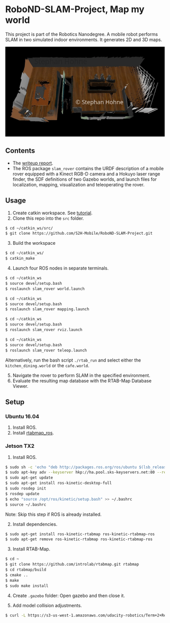 [//]: # (Image References)

[screenshot_3D]: ./writeup/images/3D_point_cloud_kitchen_dining_settings_default.jpg

# RoboND-SLAM-Project, Map my world
This project is part of the Robotics Nanodegree. A mobile robot performs SLAM in two simulated indoor environments. It generates 2D and 3D maps.

![3D map of the kitchen dining world.][screenshot_3D]

## Contents
- The [writeup report](https://github.com/S2H-Mobile/RoboND-SLAM-Project/blob/master/writeup/writeup_map_my_world.pdf).
- The ROS package `slam_rover` contains the URDF description of a mobile rover equipped with a Kinect RGB-D camera and a Hokuyo laser range finder, the SDF definitions of two Gazebo worlds, and launch files for localization, mapping, visualization and teleoperating the rover.

## Usage
1. Create catkin workspace. See [tutorial](http://wiki.ros.org/catkin/Tutorials/create_a_workspace).
2. Clone this repo into the `src` folder.
```bash
$ cd ~/catkin_ws/src/
$ git clone https://github.com/S2H-Mobile/RoboND-SLAM-Project.git
```
3. Build the workspace
```bash
$ cd ~/catkin_ws/
$ catkin_make
```
4. Launch four ROS nodes in separate terminals.
```bash
$ cd ~/catkin_ws
$ source devel/setup.bash
$ roslaunch slam_rover world.launch
```

```bash
$ cd ~/catkin_ws
$ source devel/setup.bash
$ roslaunch slam_rover mapping.launch
```

```bash
$ cd ~/catkin_ws
$ source devel/setup.bash
$ roslaunch slam_rover rviz.launch
```
```bash
$ cd ~/catkin_ws
$ source devel/setup.bash
$ roslaunch slam_rover teleop.launch
```
Alternatively, run the bash script `./rtab_run` and select either the `kitchen_dining.world` or the `cafe.world`.

5. Navigate the rover to perform SLAM in the specified environment.
6. Evaluate the resulting map database with the RTAB-Map Database Viewer. 

## Setup
### Ubuntu 16.04
1. Install ROS.
2. Install [rtabmap_ros](https://github.com/introlab/rtabmap_ros).

### Jetson TX2
1. Install ROS.

```bash
$ sudo sh -c 'echo "deb http://packages.ros.org/ros/ubuntu $(lsb_release -sc) main" > /etc/apt/sources.list.d/ros-latest.list'
$ sudo apt-key adv --keyserver hkp://ha.pool.sks-keyservers.net:80 --recv-key 421C365BD9FF1F717815A3895523BAEEB01FA116
$ sudo apt-get update
$ sudo apt-get install ros-kinetic-desktop-full
$ sudo rosdep init
$ rosdep update
$ echo "source /opt/ros/kinetic/setup.bash" >> ~/.bashrc
$ source ~/.bashrc
```
Note: Skip this step if ROS is already installed.

2. Install dependencies.
```bash
$ sudo apt-get install ros-kinetic-rtabmap ros-kinetic-rtabmap-ros
$ sudo apt-get remove ros-kinetic-rtabmap ros-kinetic-rtabmap-ros
```

3. Install RTAB-Map.
```bash
$ cd ~
$ git clone https://github.com/introlab/rtabmap.git rtabmap
$ cd rtabmap/build
$ cmake ..
$ make
$ sudo make install
```

4. Create `.gazebo` folder: Open gazebo and then close it.

5. Add model collision adjustments.
```bash
$ curl -L https://s3-us-west-1.amazonaws.com/udacity-robotics/Term+2+Resources/P3+Resources/models.tar.gz | tar zx -C ~/.gazebo/
```
